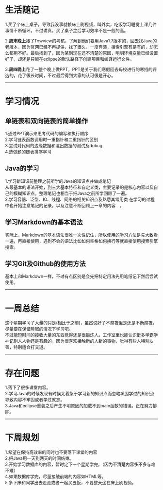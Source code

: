 # 生活随记
1.买了个床上桌子，导致我没事就赖床上刷视频，叫外卖，吃饭学习睡觉上课几件事情不断循环。不过讲真，买了桌子之后学习效率不是一般的高。    

2.**周末晚上**接了Towview的考核，了解到他们要用Java1.7版本的，回去找Java的老版本，因为官网已经不再提供，找了很久，一度奔溃，搜索引擎有是有的，却怎么都用不好。最后找到了，因为某到现在还不清楚的原因，明明环境变量已经设置好了，却还是只能在eclipse的默认路径下创建项目和编译运行文件。   

3.**周四晚上**花了一整个晚上做PPT，PPT是关于我们寒假回去母校进行的寒招的评选的，花了很长时间，不过最后得到大家的认可很是开心。  

---
# 学习情况

## 单链表和双向链表的简单操作
1.通过PPT演示来思考代码的编写和执行顺序  
2.学习链表函数调用时一重指针和二重指针的区别  
3.尝试对代码的边缘数据和溢出数据的测试及dubug  
4.选做题的链表排序学习

## Java的学习
1.学习新知识前整理之前所学的Java的知识点并做成笔记  
从最基本的语法开始，到三大基本特征和自定义类，主要记录的是核心内容以及自己的模糊知识点。整理笔记也相当于把Java之前所学回顾了一遍。  
2.学习容器、泛型、IO、线程、网络的相关知识点及熟悉其常用类
在学习的过程中也开始注意笔记的记录，以及注意不断回顾上一章的内容　。
## 学习Markdown的基本语法
实际上，Markdown的基本语法很难一次性记住，所以使用的学习方法是先大致看一遍，再直接使用，遇到不会的语法比如如何空格如何换行等就直接使用搜索引擎搜索。
## 学习Git及Github的使用方法
基本上和Markdown一样，不过有点区别是会先把特定用法先用笔纸记下然后尝试使用。

---
# 一周总结
这个星期学习了大量的只是(相比于之前)，虽然说好了不熬夜但是还是不断熬夜。尽量要在保证睡眠的情况下学习吧。  
不过能短时间的接收大量的东西觉得还是很锻炼人。工作室里也能认识挺多学霸学神记别人人物还是有趣的。因为很喜欢接触新的人新的事物，觉得有些人特别友善，特别适合打交道。

---
# 存在问题
1.落下了很多课堂内容。  
2.学习Java的时候发现有时候太着急于学习新的知识点而忽略巩固学过的知识点导致内容不牢固或者学过就忘。  
3.Java和eclipse重装之后产生不明原因的加载不到main函数的错误。正在努力排除。


---
# 下周规划
1.希望在保持高效率的同时也不要落下课堂的内容  
2.把Java用一天到两天的时间结束。  
3.开始学习数据库的内容，暂时定下一个星期学完。（因为不清楚内容多不多与难不难）  
4.如果数据库学完，尽量接触前端的内容如HTML等。  
5.多下床和同学出去走走或者一起买五饭，不要整天坐在床上刷视频。

